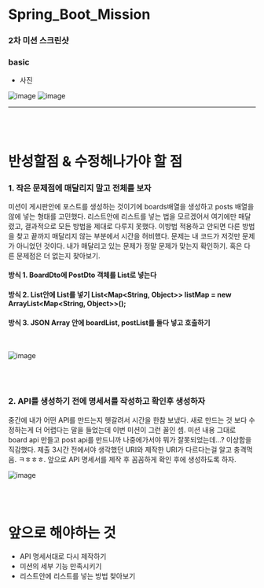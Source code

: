 # Spring_Boot_Mission

### 2차 미션 스크린샷
### basic

* 사진

![image](https://user-images.githubusercontent.com/73453283/155122048-27ed7584-c881-44e4-9c77-f96f1fb4d412.png)
![image](https://user-images.githubusercontent.com/73453283/155122402-3a7940e4-1545-434c-afb4-bd3faea2188e.png)


***********
<br>
<br>

# 반성할점 & 수정해나가야 할 점

### 1. 작은 문제점에 매달리지 말고 전체를 보자

미션이 게시판안에 포스트를 생성하는 것이기에 boards배열을 생성하고 posts 배열을 않에 넣는 형태를 고민했다. 리스트안에 리스트를 넣는 법을 모르겠어서 여기에만 매달렸고, 결과적으로 모든 방법을 제대로 다루지 못했다. 이방법 적용하고 안되면 다른 방법을 찾고 끝까지 매달리지 않는 부분에서 시간을 허비했다. 문제는 내 코드가 저것만 문제가 아니었던 것이다. 내가 매달리고 있는 문제가 정말 문제가 맞는지 확인하기. 혹은 다른 문제점은 더 없는지 찾아보기. 
 
#### 방식 1. BoardDto에 PostDto 객체를 List로 넣는다
#### 방식 2. List안에 List를 넣기 List<Map<String, Object>> listMap = new ArrayList<Map<String, Object>>();
#### 방식 3. JSON Array 안에 boardList, postList를 둘다 넣고 호출하기
<br>

![image](https://user-images.githubusercontent.com/73453283/155123670-e5c23016-d798-4342-8065-82dbe132eeea.png)

<br>
<br>

### 2. API를 생성하기 전에 명세서를 작성하고 확인후 생성하자
중간에 내가 어떤 API를 만드는지 헷갈려서 시간을 한참 보냈다. 새로 만드는 것 보다 수정하는게 더 어렵다는 말을 들었는데 이번 미션이 그런 꼴인 셈.
미션 내용 그대로 board api 만들고 post api를 만드니까 나중에가서야 뭐가 잘못되었는데...? 이상함을 직감했다. 제출 3시간 전에서야 생각했던 URI와 제작한 URI가 다르다는걸 알고 충격먹음. ㅋㅎㅎㅎ. 앞으로 API 명세서를 제작 후 꼼꼼하게 확인 후에 생성하도록 하자. 

![image](https://user-images.githubusercontent.com/73453283/155114429-5abb8fc8-f5e2-4521-a805-4d12fa49b4a0.png)



<br>
<br>

# 앞으로 해야하는 것

* API 명세서대로 다시 제작하기
* 미션의 세부 기능 만족시키기
* 리스트안에 리스트를 넣는 방법 찾아보기




